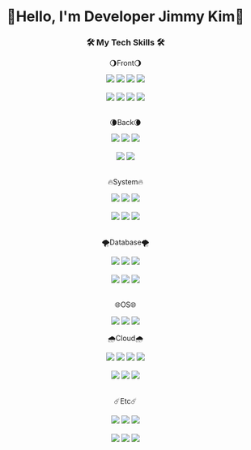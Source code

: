 <div align=center><h1> 👋Hello, I'm Developer Jimmy Kim👋</h2></div>

<div align=center>
  <h3>🛠 My Tech Skills 🛠</h3>
</div>

<div align=center>
  <p>🌖Front🌖</p>
  <img src="https://img.shields.io/badge/html5-E34F26?style=flat&logo=html5&logoColor=white"> 
  <img src="https://img.shields.io/badge/css-1572B6?style=flat&logo=css3&logoColor=white"> 
  <img src="https://img.shields.io/badge/javascript-F7DF1E?style=flat&logo=javascript&logoColor=black"> 
  <img src="https://img.shields.io/badge/jquery-0769AD?style=flat&logo=jquery&logoColor=white">
  <br><br>
  <img src="https://img.shields.io/badge/React-61DAFB?style=flat&logo=react&logoColor=white">
  <img src="https://img.shields.io/badge/Next-000000?style=flat&logo=next.js&logoColor=white">
  <img src="https://img.shields.io/badge/MUI-007FFF?style=flat&logo=MUI&logoColor=white">
  <img src="https://img.shields.io/badge/Bootstrap-7952B3?style=flat&logo=Bootstrap&logoColor=white">
  <br>
  <br>
</div> 

<div align=center>
  <p>🌘Back🌘</p>
    <img src="https://img.shields.io/badge/node.js-339933?style=flat&logo=Node.js&logoColor=white">
  <img src="https://img.shields.io/badge/express-000000?style=flat&logo=express&logoColor=white"/>
  <img src="https://img.shields.io/badge/Flask-000000?style=flat&logo=Flask&logoColor=white" />
<br><br>
  <img src="https://img.shields.io/badge/PHP-777BB4?style=flat&logo=PHP&logoColor=white"/>
  <img src="https://img.shields.io/badge/Spring Boot-6DB33F?style=flat&logo=Spring Boot&logoColor=white"/>
<br>
  <br>
</div>

<div align=center>
  <p>🔥System🔥</p>
  <img src="https://img.shields.io/badge/python-3776AB?style=flat&logo=python&logoColor=white"/> 
  <img src="https://img.shields.io/badge/Java-007396?style=flat&logo=Conda-Forge&logoColor=white" />
  <img src="https://img.shields.io/badge/c-00599C?style=flat&logo=c%2B%2B&logoColor=white" />
<br><br>
  <img src="https://img.shields.io/badge/C sharp-512BD4?style=flat&logo=csharp&logoColor=white" />
  <img src="https://img.shields.io/badge/.NET-512BD4?style=flat&logo=dotnet&logoColor=white" />
  <img src="https://img.shields.io/badge/Power Builder-FFCE00?style=flat&logo=sap&logoColor=white" />
<br>
 <br>
</div>

<div align=center>
    <p>🌪️Database🌪️</p>
  <img src="https://img.shields.io/badge/oracle-F80000?style=flat&logo=oracle&logoColor=white"> 
  <img src="https://img.shields.io/badge/mysql-4479A1?style=flat&logo=mysql&logoColor=white"> 
  <img src="https://img.shields.io/badge/mariaDB-003545?style=flat&logo=mariaDB&logoColor=white"> 
<br><br>
  <img src="https://img.shields.io/badge/mongoDB-47A248?style=flat&logo=MongoDB&logoColor=white">
  <img src="https://img.shields.io/badge/firebase-FFCA28?style=flat&logo=firebase&logoColor=white">
  <img src="https://img.shields.io/badge/ms sql server-CC2927?style=flat&logo=microsoftsqlserver&logoColor=white">
<br>
 <br>
</div>

<div align=center>
<p>🌐OS🌐</p>
  <img src="https://img.shields.io/badge/linux-FCC624?style=flat&logo=linux&logoColor=black">
  <img src="https://img.shields.io/badge/ubuntu-E95420?style=flat&logo=Ubuntu&logoColor=white">
  <img src="https://img.shields.io/badge/kali linux-557C94?style=flat&logo=Kali Linux&logoColor=white"> 
  
  <br>
</div>

<div align=center>
<p>🌧️Cloud🌧️</p>
  <img src="https://img.shields.io/badge/amazon aws-232F3E?style=flat&logo=amazonaws&logoColor=white"> 
  <img src="https://img.shields.io/badge/aws lambda-FF9900?style=flat&logo=awslambda&logoColor=white"> 
  <img src="https://img.shields.io/badge/amazon route53-8c4fff?style=flat&logo=amazonroute53&logoColor=white"> 
  <img src="https://img.shields.io/badge/amazon rds-527FFF?style=flat&logo=amazonrds&logoColor=white"> 
<br><br>
  <img src="https://img.shields.io/badge/amazon s3-569a31?style=flat&logo=amazons3&logoColor=white"> 
  <img src="https://img.shields.io/badge/amazon apigateway-ff4f8b?style=flat&logo=amazonapigateway&logoColor=white"> 
  <img src="https://img.shields.io/badge/amazon ec2-FF9900?style=flat&logo=amazonec2&logoColor=white"> 
<br>
<br>
</div>

<div align=center>
<p>☄️Etc☄️</p>
  <img src="https://img.shields.io/badge/github-181717?style=flat&logo=github&logoColor=white">
  <img src="https://img.shields.io/badge/git actions-F05032?style=flat&logo=git&logoColor=white">
  <img src="https://img.shields.io/badge/bitbucket-0052cc?style=flat&logo=bitbucket&logoColor=white">
<br><br>
  <img src="https://img.shields.io/badge/jira-0052cc?style=flat&logo=jira&logoColor=white">
  <img src="https://img.shields.io/badge/confluence-172b4d?style=flat&logo=confluence&logoColor=white">
  <img src="https://img.shields.io/badge/trello-0052cc?style=flat&logo=trello&logoColor=white">
<br>
  <br>
</div>
